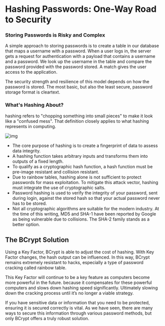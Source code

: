 # Hashing Passwords: One-Way Road to Security

### Storing Passwords is Risky and Complex
A simple approach to storing passwords is to create a table in our database that maps a username with a password. When a user logs in, the server gets a request for authentication with a payload that contains a username and a password. We look up the username in the table and compare the password provided with the password stored. A match gives the user access to the application.

The security strength and resilience of this model depends on how the password is stored. The most basic, but also the least secure, password storage format is cleartext.

### What's Hashing About?
 hashing refers to "chopping something into small pieces" to make it look like a "confused mess". That definition closely applies to what hashing represents in computing.

 ![img](https://images.ctfassets.net/23aumh6u8s0i/ES2U6Gx7w0yVF9Asidr26/75531c3695f09272142b543a94acc0de/hash-flow)

* The core purpose of hashing is to create a fingerprint of data to assess data integrity.
* A hashing function takes arbitrary inputs and transforms them into outputs of a fixed length.
* To qualify as a cryptographic hash function, a hash function must be pre-image resistant and collision resistant.
* Due to rainbow tables, hashing alone is not sufficient to protect passwords for mass exploitation. To mitigate this attack vector, hashing must integrate the use of cryptographic salts.
* Password hashing is used to verify the integrity of your password, sent during login, against the stored hash so that your actual password never has to be stored.
* Not all cryptographic algorithms are suitable for the modern industry. At the time of this writing, MD5 and SHA-1 have been reported by Google as being vulnerable due to collisions. The SHA-2 family stands as a better option.

## The BCrypt Solution

Using a Key Factor, BCrypt is able to adjust the cost of hashing. With Key Factor changes, the hash output can be influenced. In this way, BCrypt remains extremely resistant to hacks, especially a type of password cracking called rainbow table.

This Key Factor will continue to be a key feature as computers become more powerful in the future. because it compensates for these powerful computers and slows down hashing speed significantly. Ultimately slowing down the cracking process until it’s no longer a viable strategy.

If you have sensitive data or information that you need to be protected, ensuring it is secured correctly is vital. As we have seen, there are many ways to secure this information through various password methods, but only BCrypt offers a truly robust solution.

